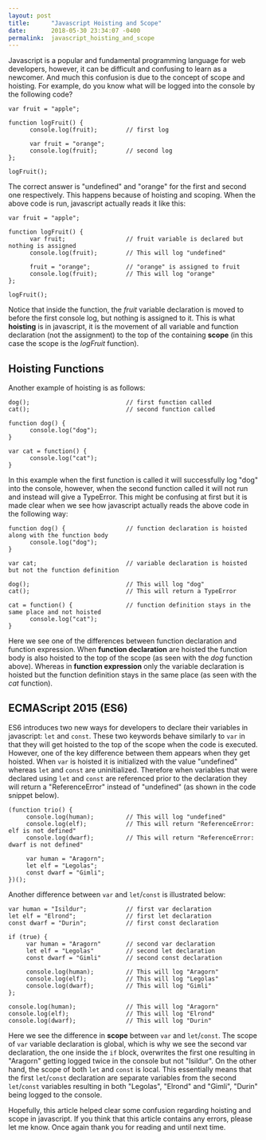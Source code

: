```yaml
---
layout: post
title:      "Javascript Hoisting and Scope"
date:       2018-05-30 23:34:07 -0400
permalink:  javascript_hoisting_and_scope
---
```



Javascript is a popular and fundamental programming language for web developers, however, it can be difficult and confusing to learn as a newcomer. And much this confusion is due to the concept of scope and hoisting. For example, do you know what will be logged into the console by the following code?

```
var fruit = "apple";

function logFruit() {
      console.log(fruit);        // first log
			
      var fruit = "orange";
      console.log(fruit);        // second log
};

logFruit();
```

The correct answer is "undefined" and "orange" for the first and second one respectively. This happens because of hoisting and scoping. When the above code is run, javascript actually reads it like this: 

```
var fruit = "apple";

function logFruit() {
      var fruit;                 // fruit variable is declared but nothing is assigned
      console.log(fruit);        // This will log "undefined"
			
      fruit = "orange";          // "orange" is assigned to fruit
      console.log(fruit);        // This will log "orange"
};

logFruit();
```

Notice that inside the function, the *fruit* variable declaration is moved to before the first console log, but nothing is assigned to it. This is what **hoisting** is in javascript, it is the movement of all variable and function declaration (not the assignment) to the top of the containing **scope** (in this case the scope is the *logFruit* function). 

## Hoisting Functions


Another example of hoisting is as follows: 

```
dog();                           // first function called
cat();                           // second function called

function dog() {
      console.log("dog");
}

var cat = function() {
      console.log("cat");
}
```

In this example when the first function is called it will successfully log "dog" into the console, however, when the second function called it will not run and instead will give a TypeError. This might be confusing at first but it is made clear when we see how javascript actually reads the above code in the following way:  

```
function dog() {                 // function declaration is hoisted along with the function body
      console.log("dog");
}

var cat;                         // variable declaration is hoisted but not the function definition

dog();                           // This will log "dog"
cat();                           // This will return a TypeError

cat = function() {               // function definition stays in the same place and not hoisted
      console.log("cat");
}
```

Here we see one of the differences between function declaration and function expression. When **function declaration** are hoisted the function body is also hoisted to the top of the scope (as seen with the *dog* function above). Whereas in **function expression** only the variable declaration is hoisted but the function definition stays in the same place (as seen with the *cat* function).

## ECMAScript 2015 (ES6)


ES6 introduces two new ways for developers to declare their variables in javascript: `let` and `const`. These two keywords behave similarly to `var` in that they will get hoisted to the top of the scope when the code is executed. However, one of the key difference between them appears when they get hoisted. When `var` is hoisted it is initialized with the value "undefined" whereas `let` and `const` are uninitialized. Therefore when variables that were declared using `let` and `const` are referenced prior to the declaration they will return a "ReferenceError" instead of "undefined" (as shown in the code snippet below). 

```
(function trio() {
     console.log(human);         // This will log "undefined"
     console.log(elf);           // This will return "ReferenceError: elf is not defined"
     console.log(dwarf);         // This will return "ReferenceError: dwarf is not defined"
		 
     var human = "Aragorn";
     let elf = "Legolas";
     const dwarf = "Gimli";
})();
```

Another difference between `var` and `let`/`const` is illustrated below:

```
var human = "Isildur";           // first var declaration
let elf = "Elrond";              // first let declaration
const dwarf = "Durin";           // first const declaration

if (true) {
     var human = "Aragorn"       // second var declaration
     let elf = "Legolas"         // second let declaration
     const dwarf = "Gimli"       // second const declaration
		 
     console.log(human);         // This will log "Aragorn"
     console.log(elf);           // This will log "Legolas"
     console.log(dwarf);         // This will log "Gimli"
};
		 
console.log(human);              // This will log "Aragorn"
console.log(elf);                // This will log "Elrond"
console.log(dwarf);              // This will log "Durin"
```

Here we see the difference in **scope** between `var` and `let`/`const`. The scope of `var` variable declaration is global, which is why we see the second var declaration, the one inside the `if` block, overwrites the first one resulting in "Aragorn" getting logged twice in the console but not "Isildur". On the other hand, the scope of both `let` and `const` is local. This essentially means that the first `let`/`const` declaration are separate variables from the second `let`/`const` variables resulting in both "Legolas", "Elrond" and "Gimli", "Durin" being logged to the console.  

Hopefully, this article helped clear some confusion regarding hoisting and scope in javascript. If you think that this article contains any errors, please let me know. Once again thank you for reading and until next time.
